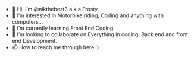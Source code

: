 - 👋 Hi, I’m @nikthebest3 a.k.a Frosty
- 👀 I’m interested in Motorbike riding, Coding and anything with computers...
- 🌱 I’m currently learning Front End Coding.
- 💞️ I’m looking to collaborate on Everything in coding, Back end and front end Development.
- 📫 How to reach me through here :) 

<!---
nikthebest3/nikthebest3 is a ✨ special ✨ repository because its `README.md` (this file) appears on your GitHub profile.
You can click the Preview link to take a look at your changes.
--->
